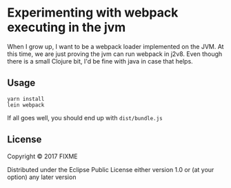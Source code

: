 # Experimenting with webpack executing in the jvm

When I grow up, I want to be a webpack loader implemented on the JVM.
At this time, we are just proving the jvm can run webpack in j2v8. Even
though there is a small Clojure bit, I'd be fine with java in case that
helps.

## Usage

```
yarn install
lein webpack
```

If all goes well, you should end up with `dist/bundle.js`

## License

Copyright © 2017 FIXME

Distributed under the Eclipse Public License either version 1.0 or (at
your option) any later version
